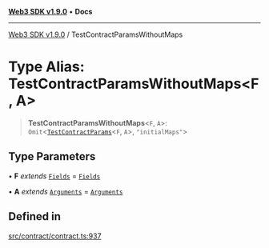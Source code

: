 [**Web3 SDK v1.9.0**](../README.md) • **Docs**

***

[Web3 SDK v1.9.0](../globals.md) / TestContractParamsWithoutMaps

# Type Alias: TestContractParamsWithoutMaps\<F, A\>

> **TestContractParamsWithoutMaps**\<`F`, `A`\>: `Omit`\<[`TestContractParams`](../interfaces/TestContractParams.md)\<`F`, `A`\>, `"initialMaps"`\>

## Type Parameters

• **F** *extends* [`Fields`](Fields.md) = [`Fields`](Fields.md)

• **A** *extends* [`Arguments`](Arguments.md) = [`Arguments`](Arguments.md)

## Defined in

[src/contract/contract.ts:937](https://github.com/Mystic-Nayy/alephium-web3/blob/c1afd789a197ce5fe21f08c2965942090157c33d/packages/web3/src/contract/contract.ts#L937)
